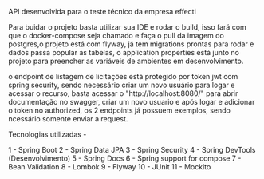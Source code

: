 API desenvolvida para o teste técnico da empresa effecti

Para buidar o projeto basta utilizar sua IDE e rodar o build,
isso fará com que o docker-compose seja chamado e faça o pull da imagem do postgres,o projeto está com flyway,
já tem migrations prontas para rodar e dados passa popular as tabelas, o application properties está junto no projeto
para preencher as variáveis de ambientes em desenvolvimento.

o endpoint de listagem de licitaçöes está protegido por token jwt com spring security, sendo necessário criar um novo usuário
para logar e acessar o recurso, basta acessar o "http://localhost:8080/" para abrir documentação no swagger, criar um novo usuario
e após logar e adicionar o token no authorized, os 2 endpoints já possuem exemplos, sendo ncessário somente enviar a request.

Tecnologias utilizadas - 

1 - Spring Boot 
2 - Spring Data JPA
3 - Spring Security
4 - Spring DevTools (Desenvolvimento)
5 - Spring Docs
6 - Spring support for compose
7 - Bean Validation
8 - Lombok
9 - Flyway
10 - JUnit
11 - Mockito



